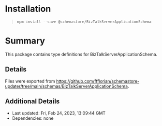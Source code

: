 # Installation
> `npm install --save @schemastore/BizTalkServerApplicationSchema`

# Summary
This package contains type definitions for BizTalkServerApplicationSchema.

## Details
Files were exported from https://github.com/ffflorian/schemastore-updater/tree/main/schemas/BizTalkServerApplicationSchema.

## Additional Details
* Last updated: Fri, Feb 24, 2023, 13:09:44 GMT
* Dependencies: none
